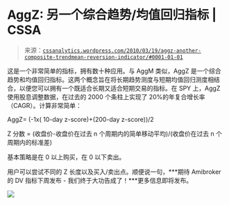 <!--yml

category: 未分类

date: 2024-05-12 18:33:50

-->

# AggZ: 另一个综合趋势/均值回归指标 | CSSA

> 来源：[`cssanalytics.wordpress.com/2010/03/19/aggz-another-composite-trendmean-reversion-indicator/#0001-01-01`](https://cssanalytics.wordpress.com/2010/03/19/aggz-another-composite-trendmean-reversion-indicator/#0001-01-01)

这是一个非常简单的指标，拥有数十种应用。与 AggM 类似，AggZ 是一个综合趋势和均值回归指标。这两个概念旨在将长期趋势测度与短期均值回归测度相结合，以便您可以拥有一个既适合长期又适合短期交易的指标。在 SPY 上，AggZ 使用股息调整数据，在过去的 2000 个条柱上实现了 20%的年复合增长率（CAGR）。计算非常简单：

AggZ= (-1x( 10-day z-score)+(200-day z-score))/2

Z 分数 = (收盘价-收盘价在过去 n 个周期内的简单移动平均)/(收盘价在过去 n 个周期内的标准差)

基本策略是在 0 以上购买，在 0 以下卖出。

用户可以尝试不同的 Z 长度以及买入/卖出点。顺便说一句，***期待 Amibroker 的 DV 指标下周发布 - 我们终于大功告成了！***更多信息即将发布。

![](https://cssanalytics.files.wordpress.com/2010/03/aggz_spy1.png)
